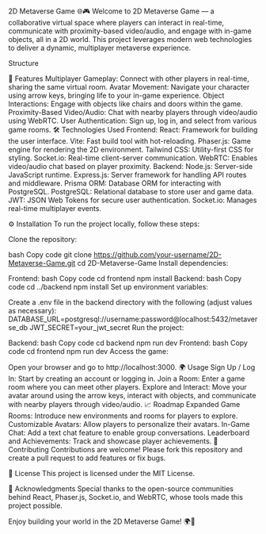2D Metaverse Game 🌐🎮
Welcome to 2D Metaverse Game — a collaborative virtual space where players can interact in real-time, communicate with proximity-based video/audio, and engage with in-game objects, all in a 2D world. This project leverages modern web technologies to deliver a dynamic, multiplayer metaverse experience.

Structure

🚀 Features
Multiplayer Gameplay: Connect with other players in real-time, sharing the same virtual room.
Avatar Movement: Navigate your character using arrow keys, bringing life to your in-game experience.
Object Interactions: Engage with objects like chairs and doors within the game.
Proximity-Based Video/Audio: Chat with nearby players through video/audio using WebRTC.
User Authentication: Sign up, log in, and select from various game rooms.
🛠️ Technologies Used
Frontend:
React: Framework for building the user interface.
Vite: Fast build tool with hot-reloading.
Phaser.js: Game engine for rendering the 2D environment.
Tailwind CSS: Utility-first CSS for styling.
Socket.io: Real-time client-server communication.
WebRTC: Enables video/audio chat based on player proximity.
Backend:
Node.js: Server-side JavaScript runtime.
Express.js: Server framework for handling API routes and middleware.
Prisma ORM: Database ORM for interacting with PostgreSQL.
PostgreSQL: Relational database to store user and game data.
JWT: JSON Web Tokens for secure user authentication.
Socket.io: Manages real-time multiplayer events.

⚙️ Installation
To run the project locally, follow these steps:

Clone the repository:

bash
Copy code
git clone https://github.com/your-username/2D-Metaverse-Game.git
cd 2D-Metaverse-Game
Install dependencies:

Frontend:
bash
Copy code
cd frontend
npm install
Backend:
bash
Copy code
cd ../backend
npm install
Set up environment variables:

Create a .env file in the backend directory with the following (adjust values as necessary):
DATABASE_URL=postgresql://username:password@localhost:5432/metaverse_db
JWT_SECRET=your_jwt_secret
Run the project:

Backend:
bash
Copy code
cd backend
npm run dev
Frontend:
bash
Copy code
cd frontend
npm run dev
Access the game:

Open your browser and go to http://localhost:3000.
🌍 Usage
Sign Up / Log In: Start by creating an account or logging in.
Join a Room: Enter a game room where you can meet other players.
Explore and Interact: Move your avatar around using the arrow keys, interact with objects, and communicate with nearby players through video/audio.
📈 Roadmap
Expanded Game Rooms: Introduce new environments and rooms for players to explore.
Customizable Avatars: Allow players to personalize their avatars.
In-Game Chat: Add a text chat feature to enable group conversations.
Leaderboard and Achievements: Track and showcase player achievements.
🤝 Contributing
Contributions are welcome! Please fork this repository and create a pull request to add features or fix bugs.

📄 License
This project is licensed under the MIT License.

🙌 Acknowledgments
Special thanks to the open-source communities behind React, Phaser.js, Socket.io, and WebRTC, whose tools made this project possible.

Enjoy building your world in the 2D Metaverse Game! 🌍👾